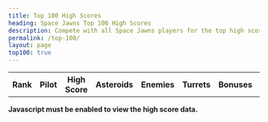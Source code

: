```yaml
---
title: Top 100 High Scores
heading: Space Jawns Top 100 High Scores
description: Compete with all Space Jawns players for the top high score!
permalink: /top-100/
layout: page
top100: true
---
```


<div class="table margin-bottom">
    <table id="top-100" class="high-score">
      <tr>
        <th>Rank</th>
        <th>Pilot</th>
        <th>High Score</th>
        <th>Asteroids</th>
        <th>Enemies</th>
        <th>Turrets</th>
        <th>Bonuses</th>
        <th>Powerups</th>
        <th>Top Level</th>
        <th>Time Played</th>
      </tr>
    </table>
    <noscript>
        <strong>Javascript must be enabled to view the high score data.</strong>
    </noscript>
</div>
